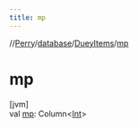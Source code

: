 ```yaml
---
title: mp
---
```

//[Perry](../../../index.html)/[database](../index.html)/[DueyItems](index.html)/[mp](mp.html)



# mp



[jvm]\
val [mp](mp.html): Column<[Int](https://kotlinlang.org/api/latest/jvm/stdlib/kotlin/-int/index.html)>




